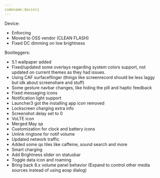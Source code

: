 ```yaml
---
codename:davinci
---
```


Device: 
* Enforcing
* Moved to OSS vendor (CLEAN FLASH)
* Fixed DC dimming on low brightness

Bootleggers:
* 5.1 wallpaper added
* Fixed/updated some overlays regarding system colors support, not updated on current themes as they had issues.
* Using CAF surfaceflinger (things like screenrecord should be less laggy but idk about screenshare and stuff)
* Some gesture navbar changes, like hiding the pill and haptic feedback
* Fixed messaging icons
* Notification light support
* Launcher3 got the installing app icon removed
* Lockscreen charging extra info
* Screenshot delay set to 0
* VoLTE icon
* Merged May sp
* Customization for clock and battery icons
* Unlink ringtone for notif volume
* Updated network traffic
* Added some qs tiles like caffeine, sound search and more
* Smart charging
* Add Brightness slider on statusbar
* Toggle data icon and roaming
* Bring back 8.x volume panel behavior (Expand to control other media sources instead of using aosp dialog)
